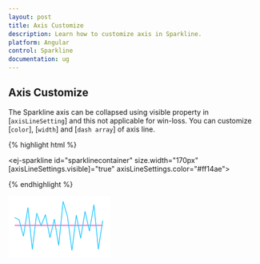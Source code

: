 ```yaml
---
layout: post
title: Axis Customize
description: Learn how to customize axis in Sparkline.
platform: Angular
control: Sparkline
documentation: ug
---
```


## Axis Customize 

The Sparkline axis can be collapsed using visible property in [`axisLineSetting`] and this not applicable for win-loss. You can customize [`color`], [`width`] and [`dash array`] of axis line.

 {% highlight html %}
 
<ej-sparkline id="sparklinecontainer" size.width="170px" [axisLineSettings.visible]="true" axisLineSettings.color="#ff14ae">    

</ej-sparkline>

{% endhighlight %}

![](Axis-Customize_images/Axis-Customize_img1.png)